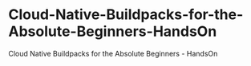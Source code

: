 # Cloud-Native-Buildpacks-for-the-Absolute-Beginners-HandsOn
Cloud Native Buildpacks for the Absolute Beginners - HandsOn
